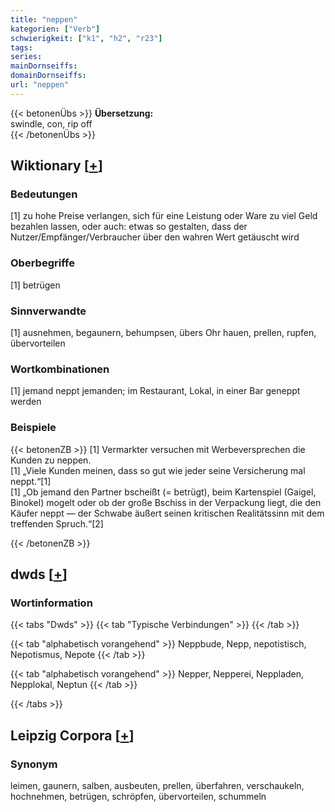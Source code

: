 ```yaml
---
title: "neppen"
kategorien: ["Verb"]
schwierigkeit: ["k1", "h2", "r23"]
tags:
series:
mainDornseiffs:
domainDornseiffs:
url: "neppen"
---
```


{{< betonenÜbs >}}
**Übersetzung:**  
swindle, con, rip off  
{{< /betonenÜbs >}}

## Wiktionary [[+](https://de.wiktionary.org/wiki/neppen)]

### Bedeutungen
[1] zu hohe Preise verlangen, sich für eine Leistung oder Ware zu viel Geld bezahlen lassen, oder auch: etwas so gestalten, dass der Nutzer/Empfänger/Verbraucher über den wahren Wert getäuscht wird  

### Oberbegriffe
[1] betrügen  

### Sinnverwandte
[1] ausnehmen, begaunern, behumpsen, übers Ohr hauen, prellen, rupfen, übervorteilen  

### Wortkombinationen
[1] jemand neppt jemanden; im Restaurant, Lokal, in einer Bar geneppt werden  

### Beispiele
{{< betonenZB >}}
[1] Vermarkter versuchen mit Werbeversprechen die Kunden zu neppen.  
[1] „Viele Kunden meinen, dass so gut wie jeder seine Versicherung mal neppt.“[1]  
[1] „Ob jemand den Partner bscheißt (= betrügt), beim Kartenspiel (Gaigel, Binokel) mogelt oder ob der große Bschiss in der Verpackung liegt, die den Käufer neppt — der Schwabe äußert seinen kritischen Realitätssinn mit dem treffenden Spruch.“[2]  

{{< /betonenZB >}}


## dwds [[+](https://www.dwds.de/wb/neppen)]

### Wortinformation
{{< tabs "Dwds" >}}
{{< tab "Typische Verbindungen" >}}
{{< /tab >}}

{{< tab "alphabetisch vorangehend" >}}
Neppbude, Nepp, nepotistisch, Nepotismus, Nepote
{{< /tab >}}

{{< tab "alphabetisch vorangehend" >}}
Nepper, Nepperei, Neppladen, Nepplokal, Neptun
{{< /tab >}}

{{< /tabs >}}

## Leipzig Corpora [[+](https://corpora.uni-leipzig.de/en/res?word=neppen&corpusId=deu_newscrawl-public_2018)]


### Synonym
leimen, gaunern, salben, ausbeuten, prellen, überfahren, verschaukeln, hochnehmen, betrügen, schröpfen, übervorteilen, schummeln

